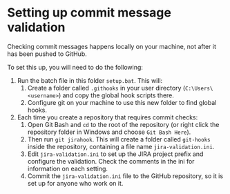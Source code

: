 # Setting up commit message validation #

Checking commit messages happens locally on your machine, not after it has been pushed to GitHub.

To set this up, you will need to do the following:

1. Run the batch file in this folder `setup.bat`. This will:
   1. Create a folder called `.githooks` in your user directory (`C:\Users\<username>`) and copy the global hook scripts there.
   2. Configure git on your machine to use this new folder to find global hooks.
2. Each time you create a repository that requires commit checks:
    1. Open Git Bash and `cd` to the root of the repository (or right click the repository folder in Windows and choose `Git Bash Here`).
    2. Then run `git jirahook`. This will create a folder called `git-hooks` inside the repository, containing a file name `jira-validation.ini`.
    3. Edit `jira-validation.ini` to set up the JIRA project prefix and configure the validation. Check the comments in the ini for information on each setting.
    4. Commit the `jira-validation.ini` file to the GitHub repository, so it is set up for anyone who work on it.
